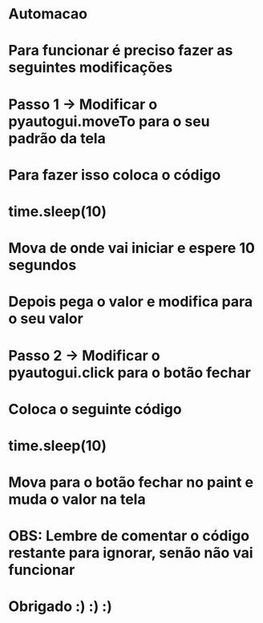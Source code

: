 # Automacao


# Para funcionar é preciso fazer as seguintes modificações

# Passo 1 -> Modificar o pyautogui.moveTo para o seu padrão da tela

# Para fazer isso coloca o código

# time.sleep(10)

# Mova de onde vai iniciar e espere 10 segundos

# Depois pega o valor e modifica para o seu valor




# Passo 2 -> Modificar o pyautogui.click para o botão fechar

# Coloca o seguinte código

# time.sleep(10)

# Mova para o botão fechar no paint e muda o valor na tela



# OBS: Lembre de comentar o código restante para ignorar, senão não vai funcionar



# Obrigado :) :) :)
